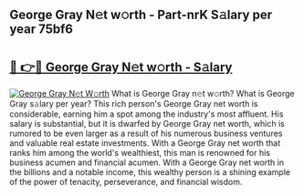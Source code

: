 ## George Gray N𝚎t w𝚘rth - Part-nrK S𝚊lary per year 75bf6

# <h2><a href="http://gc4579.nevu.top/?p=George+Gray">🔗 👉🔴 George Gray N𝚎t w𝚘rth - S𝚊lary</a></h2>

[![George Gray N𝚎t W𝚘rth](https://i.imgur.com/Oavwk0R.jpeg)](http://gc4579.nevu.top/?p=George+Gray)
What is George Gray n𝚎t w𝚘rth? What is George Gray s𝚊lary per year?
This rich person's George Gray net worth is considerable, earning him a spot among the industry's most affluent. His salary is substantial, but it is dwarfed by George Gray net worth, which is rumored to be even larger as a result of his numerous business ventures and valuable real estate investments. With a George Gray net worth that ranks him among the world's wealthiest, this man is renowned for his business acumen and financial acumen. With a George Gray net worth in the billions and a notable income, this wealthy person is a shining example of the power of tenacity, perseverance, and financial wisdom.
